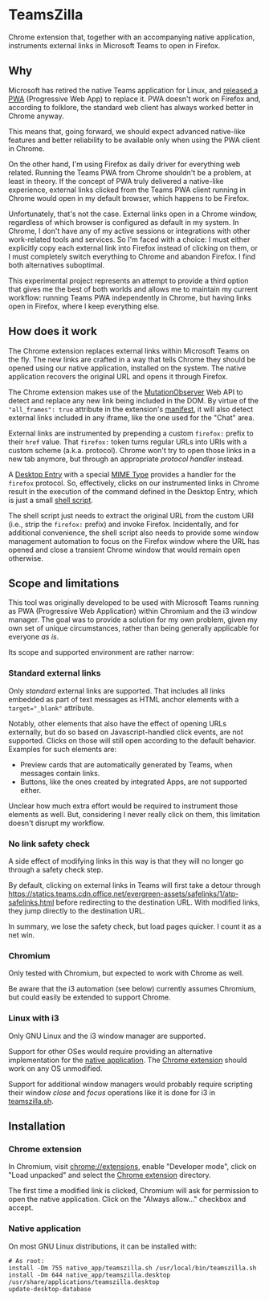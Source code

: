 # TeamsZilla

Chrome extension that, together with an accompanying native application,
instruments external links in Microsoft Teams to open in Firefox.

## Why

Microsoft has retired the native Teams application for Linux, and [released a
PWA][1] (Progressive Web App) to replace it. PWA doesn't work on Firefox and,
according to folklore, the standard web client has always worked better in
Chrome anyway.

This means that, going forward, we should expect advanced native-like features
and better reliability to be available only when using the PWA client in Chrome.

On the other hand, I'm using Firefox as daily driver for everything web related.
Running the Teams PWA from Chrome shouldn't be a problem, at least in theory. If
the concept of PWA truly delivered a native-like experience, external links
clicked from the Teams PWA client running in Chrome would open in my default
browser, which happens to be Firefox.

Unfortunately, that's not the case. External links open in a Chrome window,
regardless of which browser is configured as default in my system. In Chrome, I
don't have any of my active sessions or integrations with other work-related
tools and services. So I'm faced with a choice: I must either explicitly copy
each external link into Firefox instead of clicking on them, or I must
completely switch everything to Chrome and abandon Firefox. I find both
alternatives suboptimal.

This experimental project represents an attempt to provide a third option that
gives me the best of both worlds and allows me to maintain my current workflow:
running Teams PWA independently in Chrome, but having links open in Firefox,
where I keep everything else.

[1]: https://techcommunity.microsoft.com/t5/microsoft-teams-blog/microsoft-teams-progressive-web-app-now-available-on-linux/ba-p/3669846


## How does it work

The Chrome extension replaces external links within Microsoft Teams on the fly.
The new links are crafted in a way that tells Chrome they should be opened using
our native application, installed on the system. The native application recovers
the original URL and opens it through Firefox.

The Chrome extension makes use of the
[MutationObserver](https://developer.mozilla.org/en-US/docs/Web/API/MutationObserver)
Web API to detect and replace any new link being included in the DOM. By virtue
of the `"all_frames": true` attribute in the extension's
[manifest](./chrome_extension/manifest.json), it will also detect external links
included in any iframe, like the one used for the "Chat" area.

External links are instrumented by prepending a custom `firefox:` prefix to
their `href` value. That `firefox:` token turns regular URLs into URIs with a
custom scheme (a.k.a. protocol). Chrome won't try to open those links in a new
tab anymore, but through an appropriate _protocol handler_ instead.

A [Desktop Entry](./native_app/teamszilla.desktop) with a special [MIME Type][2]
provides a handler for the `firefox` protocol. So, effectively, clicks on our
instrumented links in Chrome result in the execution of the command defined in
the Desktop Entry, which is just a small [shell
script](./native_app/teamszilla.sh).

The shell script just needs to extract the original URL from the custom URI
(i.e., strip the `firefox:` prefix) and invoke Firefox. Incidentally, and for
additional convenience, the shell script also needs to provide some window
management automation to focus on the Firefox window where the URL has opened
and close a transient Chrome window that would remain open otherwise.

[2]: https://specifications.freedesktop.org/desktop-entry-spec/desktop-entry-spec-latest.html#mime-types


## Scope and limitations

This tool was originally developed to be used with Microsoft Teams running as
PWA (Progressive Web Application) within Chromium and the i3 window manager. The
goal was to provide a solution for my own problem, given my own set of unique
circumstances, rather than being generally applicable for everyone _as is_.

Its scope and supported environment are rather narrow:

### Standard external links

Only _standard_ external links are supported. That includes all links embedded
as part of text messages as HTML anchor elements with a `target="_blank"`
attribute.

Notably, other elements that also have the effect of opening URLs externally,
but do so based on Javascript-handled click events, are not supported. Clicks on
those will still open according to the default behavior. Examples for such
elements are:

* Preview cards that are automatically generated by Teams, when messages contain
  links.
* Buttons, like the ones created by integrated Apps, are not supported either.

Unclear how much extra effort would be required to instrument those elements as
well. But, considering I never really click on them, this limitation doesn't
disrupt my workflow.

### No link safety check

A side effect of modifying links in this way is that they will no longer go
through a safety check step.

By default, clicking on external links in Teams will first take a detour through
https://statics.teams.cdn.office.net/evergreen-assets/safelinks/1/atp-safelinks.html
before redirecting to the destination URL. With modified links, they jump
directly to the destination URL.

In summary, we lose the safety check, but load pages quicker. I count it as a
net win.

### Chromium

Only tested with Chromium, but expected to work with Chrome as well.

Be aware that the i3 automation (see below) currently assumes Chromium, but
could easily be extended to support Chrome.

### Linux with i3

Only GNU Linux and the i3 window manager are supported.

Support for other OSes would require providing an alternative implementation for
the [native application](./native_app). The [Chrome
extension](./chrome_extension) should work on any OS unmodified.

Support for additional window managers would probably require scripting their
window _close_ and _focus_ operations like it is done for i3 in
[teamszilla.sh](./native_app/teamszilla.sh).


## Installation

### Chrome extension

In Chromium, visit <chrome://extensions>, enable "Developer mode", click on
"Load unpacked" and select the [Chrome extension](./chrome_extension) directory.

The first time a modified link is clicked, Chromium will ask for permission to
open the native application. Click on the "Always allow..." checkbox and accept.

### Native application

On most GNU Linux distributions, it can be installed with:

```shell
# As root:
install -Dm 755 native_app/teamszilla.sh /usr/local/bin/teamszilla.sh
install -Dm 644 native_app/teamszilla.desktop /usr/share/applications/teamszilla.desktop
update-desktop-database
```
